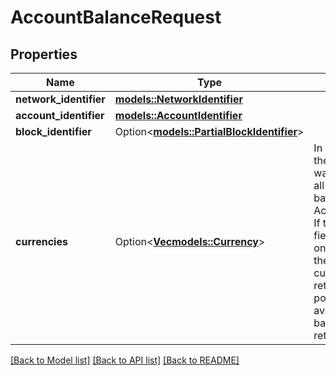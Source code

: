 # AccountBalanceRequest

## Properties

Name | Type | Description | Notes
------------ | ------------- | ------------- | -------------
**network_identifier** | [**models::NetworkIdentifier**](NetworkIdentifier.md) |  | 
**account_identifier** | [**models::AccountIdentifier**](AccountIdentifier.md) |  | 
**block_identifier** | Option<[**models::PartialBlockIdentifier**](PartialBlockIdentifier.md)> |  | [optional]
**currencies** | Option<[**Vec<models::Currency>**](Currency.md)> | In some cases, the caller may not want to retrieve all available balances for an AccountIdentifier. If the currencies field is populated, only balances for the specified currencies will be returned. If not populated, all available balances will be returned.  | [optional]

[[Back to Model list]](../README.md#documentation-for-models) [[Back to API list]](../README.md#documentation-for-api-endpoints) [[Back to README]](../README.md)


